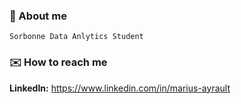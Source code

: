 ### 🌱 About me
    Sorbonne Data Anlytics Student

### ✉️ How to reach me
**LinkedIn:** https://www.linkedin.com/in/marius-ayrault



